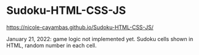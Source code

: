 ﻿# Sudoku-HTML-CSS-JS

https://nicole-cayambas.github.io/Sudoku-HTML-CSS-JS/

January 21, 2022: game logic not implemented yet. Sudoku cells shown in HTML, random number in each cell.
